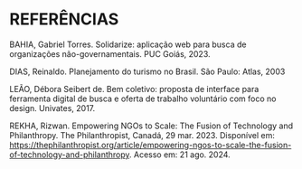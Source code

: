 # REFERÊNCIAS

BAHIA, Gabriel Torres. Solidarize: aplicação web para busca de organizações não-governamentais. PUC Goiás, 2023.

DIAS, Reinaldo. Planejamento do turismo no Brasil. São Paulo: Atlas, 2003

LEÃO, Débora Seibert de. Bem coletivo: proposta de interface para ferramenta digital de busca e oferta de trabalho voluntário com foco no design. Univates, 2017.

REKHA, Rizwan. Empowering NGOs to Scale: The Fusion of Technology and Philanthropy. The Philanthropist, Canadá, 29 mar. 2023. Disponível em: https://thephilanthropist.org/article/empowering-ngos-to-scale-the-fusion-of-technology-and-philanthropy. Acesso em: 21 ago. 2024.


<!--- Esas referências foram utilizadas na "Justficativa" se for manter, descomentá-las aqui. 

[1] - IBGE. **As fundações privadas e associações sem fins lucrativos no Brasil : 2016**. Rio de Janeiro: IBGE, 2019

[2] - pesquisavoluntariado.org.br, **Pesquisa Voluntariado no Brasil 2021**. Disponível em: <https://pesquisavoluntariado.org.br/>. Acesso em: 07 set. 2023.

[3] - g1.globo.com, **Pesquisa revela que o Brasil tem mais de 57 milhões de voluntários ativos**. Disponível em: <https://g1.globo.com/jornal-nacional/noticia/2022/08/27/pesquisa-revela-que-o-brasil-tem-mais-de-57-milhoes-de-voluntarios-ativos.ghtml/>. Acesso em: 07 set. 2023.

[4] - gov.br, **População brasileira chega a 213,3 milhões de habitantes, estima IBGE**. Disponível em: <https://www.gov.br/pt-br/noticias/financas-impostos-e-gestao-publica/2021/08/populacao-brasileira-chega-a-213-3-milhoes-de-habitantes-estima-ibge/>. Acesso em: 07 set. 2023.

[5] - Heller, E. (2021). A Psicologia das Cores: Como as Cores Afetam a Emoção e a Razão. Olhares.

--->
